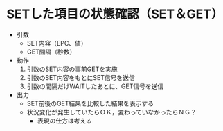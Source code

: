 # SETした項目の状態確認（SET＆GET）
- 引数
  - SET内容（EPC、値）
  - GET間隔（秒数）
- 動作
  1. 引数のSET内容の事前GETを実施
  2. 引数のSET内容をもとにSET信号を送信
  3. 引数の間隔だけWAITしたあとに、GET信号を送信
- 出力
  - SET前後のGET結果を比較した結果を表示する
  - 状況変化が発生していたらＯＫ，変わっていなかったらＮＧ？
    - 表現の仕方は考える